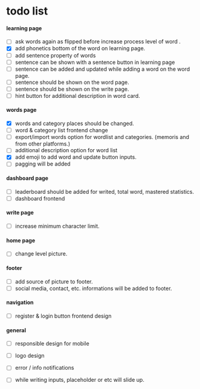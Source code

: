 # todo list

#### learning page
- [ ]  ask words again as flipped before increase process level of word .
- [x]  add phonetics bottom of the word on learning page.
- [ ]  add sentence property of words
  - [ ]  sentence can be shown with a sentence button in learning page
  - [ ]  sentence can be added and updated while adding a word on the word page.
  - [ ]  sentence should be shown on the word page.
  - [ ]  sentence should be shown on the write page.
- [ ]  hint button for additional description in word card.
#### words page
- [x]  words and category places should be changed.
- [ ]  word & category list frontend change
- [ ]  export/import words option for wordlist and categories. (memoris and from other platforms.)
- [ ]  additional description option for word list
- [x]  add emoji to add word and update button inputs.
- [ ]  pagging will be added
#### dashboard page
- [ ]  leaderboard should be added for writed, total word, mastered statistics.
- [ ]  dashboard frontend
#### write page
- [ ]  increase minimum character limit.
#### home page
- [ ]  change level picture.
#### footer
- [ ]  add source of picture to footer.
- [ ]  social media, contact, etc. informations will be added to footer.
#### navigation
- [ ]  register & login button frontend design
#### general
- [ ]  responsible design for mobile
- [ ]  logo design
- [ ]  error / info notifications
- [ ] while writing inputs, placeholder or etc will slide up.


